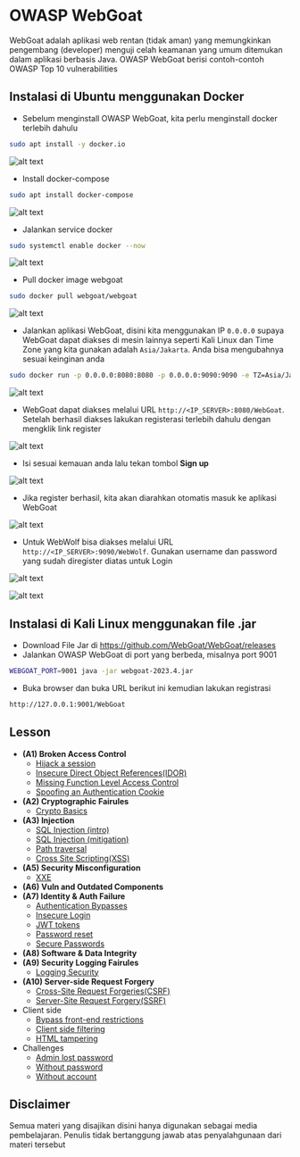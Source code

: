 # OWASP WebGoat
WebGoat adalah aplikasi web rentan (tidak aman) yang memungkinkan pengembang (developer) menguji celah keamanan yang umum ditemukan dalam aplikasi berbasis Java. OWASP WebGoat berisi contoh-contoh OWASP Top 10 vulnerabilities

## Instalasi di Ubuntu menggunakan Docker
- Sebelum menginstall OWASP WebGoat, kita perlu menginstall docker terlebih dahulu
```sh
sudo apt install -y docker.io
```

![alt text](https://github.com/rahardian-dwi-saputra/webgoat/blob/main/assets/instalasi/1.JPG)

- Install docker-compose
```sh
sudo apt install docker-compose
```

![alt text](https://github.com/rahardian-dwi-saputra/webgoat/blob/main/assets/instalasi/2.JPG)

- Jalankan service docker
```sh
sudo systemctl enable docker --now
```

![alt text](https://github.com/rahardian-dwi-saputra/webgoat/blob/main/assets/instalasi/3.JPG)

- Pull docker image webgoat
```sh
sudo docker pull webgoat/webgoat
```

![alt text](https://github.com/rahardian-dwi-saputra/webgoat/blob/main/assets/instalasi/4.JPG)

- Jalankan aplikasi WebGoat, disini kita menggunakan IP `0.0.0.0` supaya WebGoat dapat diakses di mesin lainnya seperti Kali Linux dan Time Zone yang kita gunakan adalah `Asia/Jakarta`. Anda bisa mengubahnya sesuai keinginan anda
```sh
sudo docker run -p 0.0.0.0:8080:8080 -p 0.0.0.0:9090:9090 -e TZ=Asia/Jakarta webgoat/webgoat
```

![alt text](https://github.com/rahardian-dwi-saputra/webgoat/blob/main/assets/instalasi/5.JPG)

- WebGoat dapat diakses melalui URL `http://<IP_SERVER>:8080/WebGoat`. Setelah berhasil diakses lakukan registerasi terlebih dahulu dengan mengklik link register

![alt text](https://github.com/rahardian-dwi-saputra/webgoat/blob/main/assets/instalasi/6.JPG)

- Isi sesuai kemauan anda lalu tekan tombol **Sign up**

![alt text](https://github.com/rahardian-dwi-saputra/webgoat/blob/main/assets/instalasi/7.JPG)

- Jika register berhasil, kita akan diarahkan otomatis masuk ke aplikasi WebGoat

![alt text](https://github.com/rahardian-dwi-saputra/webgoat/blob/main/assets/instalasi/8.JPG)

- Untuk WebWolf bisa diakses melalui URL `http://<IP_SERVER>:9090/WebWolf`. Gunakan username dan password yang sudah diregister diatas untuk Login

![alt text](https://github.com/rahardian-dwi-saputra/webgoat/blob/main/assets/instalasi/9.JPG)

![alt text](https://github.com/rahardian-dwi-saputra/webgoat/blob/main/assets/instalasi/10.JPG)

## Instalasi di Kali Linux menggunakan file .jar
- Download File Jar di https://github.com/WebGoat/WebGoat/releases
- Jalankan OWASP WebGoat di port yang berbeda, misalnya port 9001
```sh
WEBGOAT_PORT=9001 java -jar webgoat-2023.4.jar
```
- Buka browser dan buka URL berikut ini kemudian lakukan registrasi 
```sh
http://127.0.0.1:9001/WebGoat
```

## Lesson
- **(A1) Broken Access Control**
	- [Hijack a session](A1%20Hijack%20a%20Session.md)
	- [Insecure Direct Object References(IDOR)](A1%20Insecure%20Direct%20Object%20References.md)
	- [Missing Function Level Access Control](A1%20Missing%20Function%20Level%20Access%20Control.md)
	- [Spoofing an Authentication Cookie](A1%20Spoofing%20an%20Authentication%20Cookie.md)
- **(A2) Cryptographic Fairules**
	- [Crypto Basics](A2%20Crypto%20Basics.md)
- **(A3) Injection**
	- [SQL Injection (intro)](A3%20SQL%20Injection%20Intro.md)
	- [SQL Injection (mitigation)](A3%20SQL%20Injection%20mitigation.md)
	- [Path traversal](A3%20Path%20traversal.md)
	- [Cross Site Scripting(XSS)](A3%20Cross%20Site%20Scripting.md)
- **(A5) Security Misconfiguration**
	- [XXE](A5%20XXE.md)
- **(A6) Vuln and Outdated Components**
- **(A7) Identity & Auth Failure**
	- [Authentication Bypasses](A7%20Authentication%20Bypasses.md)
	- [Insecure Login](A7%20Insecure%20Login.md)
	- [JWT tokens](A7%20JWT%20Tokens.md)
	- [Password reset](A7%20Password%20Reset.md)
	- [Secure Passwords](A7%20Secure%20Passwords.md)
- **(A8) Software & Data Integrity**
- **(A9) Security Logging Fairules**
	- [Logging Security](A9%20Logging%20Security.md)
- **(A10) Server-side Request Forgery**
	- [Cross-Site Request Forgeries(CSRF)](A10%20Cross-site%20Request%20Forgeries.md)
	- [Server-Site Request Forgery(SSRF)](A10%20Server-Site%20Request%20Forgery.md)
- Client side
	- [Bypass front-end restrictions](CS%20-%20Bypass%20Front-end%20restrictions.md)
	- [Client side filtering](CS%20-%20Client%20site%20filtering.md)
	- [HTML tampering](CS%20-%20HTML%20tampering.md)
- Challenges
	- [Admin lost password](Ch%20-%20Admin%20lost%20password.md)
	- [Without password](Ch%20-%20Without%20password.md)
	- [Without account](Ch%20-%20Without%20account.md)

## Disclaimer
Semua materi yang disajikan disini hanya digunakan sebagai media pembelajaran. Penulis tidak bertanggung jawab atas penyalahgunaan dari materi tersebut
